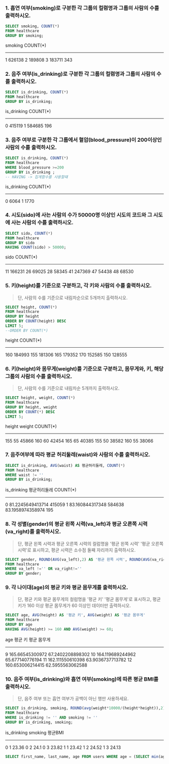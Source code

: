 ###  1. 흡연 여부(smoking)로 구분한 각 그룹의 컬렴명과 그룹의 사람의 수를 출력하시오.

```sql 
SELECT smoking, COUNT(*) 
FROM healthcare 
GROUP BY smoking;
```
 smoking  COUNT(*)
-------  --------
1        626138
2        189808
3        183711
         343

###  2. 음주 여부(is_drinking)로 구분한 각 그룹의 컬렴명과 그룹의 사람의 수를 출력하시오.

```sql
SELECT is_drinking, COUNT(*) 
FROM healthcare 
GROUP BY is_drinking;
```
is_drinking  COUNT(*)
-----------  --------
0            415119
1            584685
             196
 
### 3. 음주 여부로 구분한 각 그룹에서 혈압(blood_pressure)이 200이상인 사람의 수를 출력하시오.

```sql
SELECT is_drinking, COUNT(*) 
FROM healthcare 
WHERE blood_pressure >=200 
GROUP BY is_drinking ;
-- HAVING -> 집계함수를 사용할떄 
```
is_drinking  COUNT(*)
-----------  --------
0            6064
1            1770

### 4. 시도(sido)에 사는 사람의 수가 50000명 이상인 시도의 코드와 그 시도에 사는 사람의 수를 출력하시오.

```sql
SELECT sido, COUNT(*) 
FROM healthcare 
GROUP BY sido 
HAVING COUNT(sido) > 50000;
```
sido  COUNT(*)
----  --------
11    166231
26    69025
28    58345
41    247369
47    54438
48    68530

### 5. 키(height)를 기준으로 구분하고, 각 키와 사람의 수를 출력하시오.

> 단, 사람의 수를 기준으로 내림차순으로 5개까지 출력하시오.

```sql
SELECT height, COUNT(*) 
FROM healthcare 
GROUP BY height 
ORDER BY COUNT(height) DESC 
LIMIT 5;
--ORDER BY COUNT(*)
```
height  COUNT(*)
------  --------
160     184993
155     181306
165     179352
170     152585
150     128555

### 6. 키(height)와 몸무게(weight)를 기준으로 구분하고, 몸무게와, 키, 해당 그룹의 사람의 수를 출력하시오. 

> 단, 사람의 수를 기준으로 내림차순 5개까지 출력하시오.

```sql
SELECT height, weight, COUNT(*) 
FROM healthcare 
GROUP BY height, weight 
ORDER BY COUNT(*) DESC 
LIMIT 5;
```
height  weight  COUNT(*)
------  ------  --------
155     55      45866
160     60      42454
165     65      40385
155     50      38582
160     55      38066

### 7. 음주여부에 따라 평균 허리둘레(waist)와 사람의 수를 출력하시오.

```sql 
SELECT is_drinking, AVG(waist) AS 평균허리둘레, COUNT(*) 
FROM healthcare 
WHERE waist != ''
GROUP BY is_drinking;
``` 
is_drinking  평균허리둘레            COUNT(*)
-----------  ----------------  --------
0            81.2245649413714  415059
1            83.160844317348   584638
             83.1958974358974  195

### 8. 각 성별(gender)의 평균 왼쪽 시력(va_left)과 평균 오른쪽 시력(va_right)를 출력하시오.

> 단, 평균 왼쪽 시력과 평균 오른쪽 시력의 컬럼명을 '평균 왼쪽 시력' '평균 오른쪽 시력'로 표시하고, 평균 시력은 소수점 둘째 자리까지 출력하시오.

```sql
SELECT gender, ROUND(AVG(va_left),2) AS '평균 왼쪽 시력', ROUND(AVG(va_right),2) AS '평균 오른쪽 시력' 
FROM healthcare 
WHERE va_left !='' OR va_right!='' 
GROUP BY gender;
```

### 9. 각 나이대(age)의 평균 키와 평균 몸무게를 출력하시오.

> 단, 평균 키와 평균 몸무게의 컬럼명을 '평균 키' '평균 몸무게'로 표시하고, 평균키가 160 이상 평균 몸무게가 60 이상인 데이터만 출력하시오.

```sql
SELECT age, AVG(height) AS '평균 키', AVG(weight) AS '평균 몸무게'
FROM healthcare
GROUP BY age
HAVING AVG(height) >= 160 AND AVG(weight) >= 60;
```
age  평균 키              평균 몸무게
---  ----------------  ----------------
9    165.66545300972   67.2402208898302
10   164.119689244962  65.677140776194
11   162.111550610398  63.9036737713782
12   160.653006214415  62.5955563062588

### 10. 음주 여부(is_drinking)와 흡연 여부(smoking)에 따른 평균 BMI를 출력하시오.

> 단, 음주 여부 또는 흡연 여부가 공백이 아닌 행만 사용하세요.

```sql
SELECT is_drinking, smoking, ROUND(avg(weight*10000/(height*height)),2) AS 평균BMI
FROM healthcare
WHERE is_drinking != '' AND smoking != ''
GROUP BY is_drinking, smoking;
```
is_drinking  smoking  평균BMI
-----------  -------  -----
0            1        23.36
0            2        24.1
0            3        23.82
1            1        23.42
1            2        24.52
1            3        24.13

```sql
SELECT first_name, last_name, age FROM users WHERE age = (SELECT min(age) FROM users GROUP BY last_name)
```